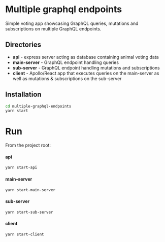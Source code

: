 # Multiple graphql endpoints

Simple voting app showcasing GraphQL queries, mutations and subscriptions on multiple GraphQL endpoints.

## Directories

- **api** - express server acting as database containing animal voting data
- **main-server** - GraphQL endpoint handling queries
- **sub-server** - GraphQL endpoint handling mutations and subscriptions
- **client** - Apollo/React app that executes queries on the main-server as well as mutations & subscriptions on the sub-server

## Installation

```bash
cd multiple-graphql-endpoints
yarn start
```

# Run

From the project root:

#### api
```bash
yarn start-api
```

#### main-server
```bash
yarn start-main-server
```

#### sub-server
```bash
yarn start-sub-server
```

#### client
```bash
yarn start-client
```